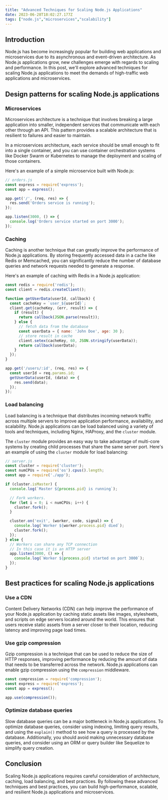```yaml
---
title: "Advanced Techniques for Scaling Node.js Applications"
date: 2023-06-28T18:02:27.177Z
tags: ["node.js","microservices","scalability"]
---
```



## Introduction

Node.js has become increasingly popular for building web applications and microservices due to its asynchronous and event-driven architecture. As Node.js applications grow, new challenges emerge with regards to scaling and performance. In this post, we'll explore advanced techniques for scaling Node.js applications to meet the demands of high-traffic web applications and microservices.

## Design patterns for scaling Node.js applications

### Microservices

Microservices architecture is a technique that involves breaking a large application into smaller, independent services that communicate with each other through an API. This pattern provides a scalable architecture that is resilient to failures and easier to maintain.

In a microservices architecture, each service should be small enough to fit into a single container, and you can use container orchestration systems like Docker Swarm or Kubernetes to manage the deployment and scaling of those containers.

Here's an example of a simple microservice built with Node.js:

```javascript
// orders.js
const express = require('express');
const app = express();

app.get('/', (req, res) => {
  res.send('Orders service is running');
});

app.listen(3000, () => {
  console.log('Orders service started on port 3000');
});
```

### Caching

Caching is another technique that can greatly improve the performance of Node.js applications. By storing frequently accessed data in a cache like Redis or Memcached, you can significantly reduce the number of database queries and network requests needed to generate a response.

Here's an example of caching with Redis in a Node.js application:

```javascript
const redis = require('redis');
const client = redis.createClient();

function getUserData(userId, callback) {
  const cacheKey = `user_${userId}`;
  client.get(cacheKey, (err, result) => {
    if (result) {
      return callback(JSON.parse(result));
    } else {
      // fetch data from the database
      const userData = { name: 'John Doe', age: 30 };
      // store result in cache
      client.setex(cacheKey, 60, JSON.stringify(userData));
      return callback(userData);
    }
  });
}

app.get('/users/:id', (req, res) => {
  const userId = req.params.id;
  getUserData(userId, (data) => {
    res.send(data);
  });
});
```

### Load balancing

Load balancing is a technique that distributes incoming network traffic across multiple servers to improve application performance, availability, and scalability. Node.js applications can be load balanced using a variety of tools and techniques, including Nginx, HAProxy, and the `cluster` module.

The `cluster` module provides an easy way to take advantage of multi-core systems by creating child processes that share the same server port. Here's an example of using the `cluster` module for load balancing:

```javascript
// server.js
const cluster = require('cluster');
const numCPUs = require('os').cpus().length;
const app = require('./app');

if (cluster.isMaster) {
  console.log(`Master ${process.pid} is running`);

  // Fork workers.
  for (let i = 0; i < numCPUs; i++) {
    cluster.fork();
  }

  cluster.on('exit', (worker, code, signal) => {
    console.log(`Worker ${worker.process.pid} died`);
    cluster.fork();
  });
} else {
  // Workers can share any TCP connection
  // In this case it is an HTTP server
  app.listen(3000, () => {
    console.log(`Worker ${process.pid} started on port 3000`);
  });
}
```

## Best practices for scaling Node.js applications

### Use a CDN

Content Delivery Networks (CDN) can help improve the performance of your Node.js application by caching static assets like images, stylesheets, and scripts on edge servers located around the world. This ensures that users receive static assets from a server closer to their location, reducing latency and improving page load times.

### Use gzip compression

Gzip compression is a technique that can be used to reduce the size of HTTP responses, improving performance by reducing the amount of data that needs to be transferred across the network. Node.js applications can enable gzip compression using the `compression` middleware.

```javascript
const compression = require('compression');
const express = require('express');
const app = express();

app.use(compression());
```

### Optimize database queries

Slow database queries can be a major bottleneck in Node.js applications. To optimize database queries, consider using indexing, limiting query results, and using the `explain()` method to see how a query is processed by the database. Additionally, you should avoid making unnecessary database queries, and consider using an ORM or query builder like Sequelize to simplify query creation.

## Conclusion

Scaling Node.js applications requires careful consideration of architecture, caching, load balancing, and best practices. By following these advanced techniques and best practices, you can build high-performance, scalable, and resilient Node.js applications and microservices.
